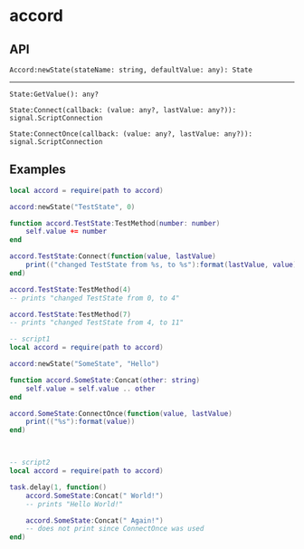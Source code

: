 # accord





## API

`Accord:newState(stateName: string, defaultValue: any): State`


---

`State:GetValue(): any?`

`State:Connect(callback: (value: any?, lastValue: any?)): signal.ScriptConnection`

`State:ConnectOnce(callback: (value: any?, lastValue: any?)): signal.ScriptConnection`





## Examples

```lua
local accord = require(path to accord)

accord:newState("TestState", 0)

function accord.TestState:TestMethod(number: number)
    self.value += number
end

accord.TestState:Connect(function(value, lastValue)
    print(("changed TestState from %s, to %s"):format(lastValue, value))
end)

accord.TestState:TestMethod(4)
-- prints "changed TestState from 0, to 4"

accord.TestState:TestMethod(7)
-- prints "changed TestState from 4, to 11"
```

```lua
-- script1
local accord = require(path to accord)

accord:newState("SomeState", "Hello")

function accord.SomeState:Concat(other: string)
    self.value = self.value .. other
end

accord.SomeState:ConnectOnce(function(value, lastValue)
    print(("%s"):format(value))
end)



-- script2
local accord = require(path to accord)

task.delay(1, function()
    accord.SomeState:Concat(" World!")
    -- prints "Hello World!"

    accord.SomeState:Concat(" Again!")
    -- does not print since ConnectOnce was used
end)
```
